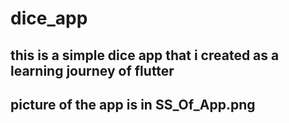 # dice_app

## this is a simple dice app that i created as a learning journey of flutter
## picture of the app is in SS_Of_App.png
